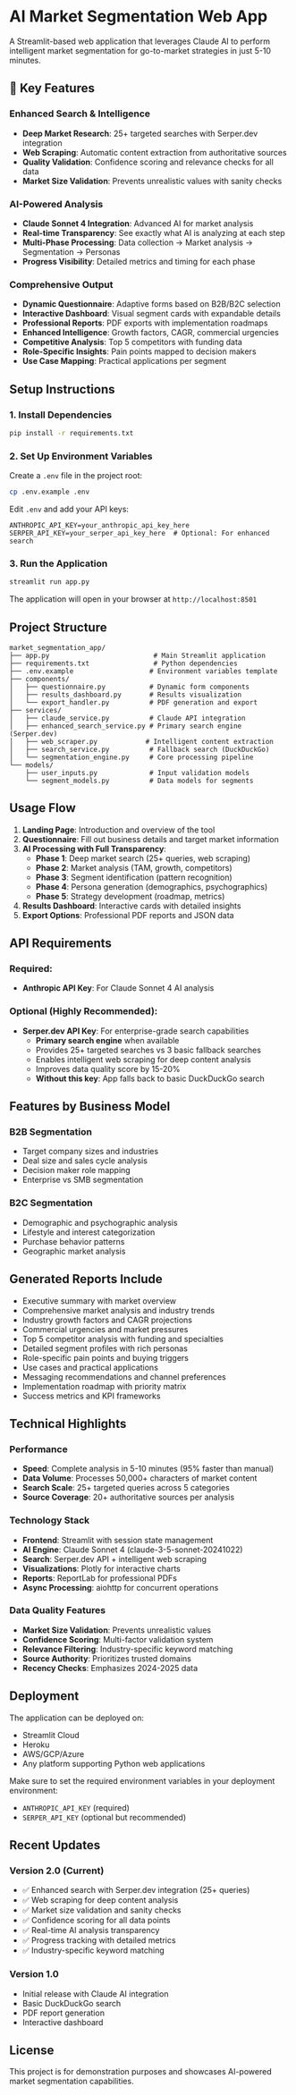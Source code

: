 # AI Market Segmentation Web App

A Streamlit-based web application that leverages Claude AI to perform intelligent market segmentation for go-to-market strategies in just 5-10 minutes.

## 🚀 Key Features

### Enhanced Search & Intelligence
- **Deep Market Research**: 25+ targeted searches with Serper.dev integration
- **Web Scraping**: Automatic content extraction from authoritative sources
- **Quality Validation**: Confidence scoring and relevance checks for all data
- **Market Size Validation**: Prevents unrealistic values with sanity checks

### AI-Powered Analysis
- **Claude Sonnet 4 Integration**: Advanced AI for market analysis
- **Real-time Transparency**: See exactly what AI is analyzing at each step
- **Multi-Phase Processing**: Data collection → Market analysis → Segmentation → Personas
- **Progress Visibility**: Detailed metrics and timing for each phase

### Comprehensive Output
- **Dynamic Questionnaire**: Adaptive forms based on B2B/B2C selection
- **Interactive Dashboard**: Visual segment cards with expandable details
- **Professional Reports**: PDF exports with implementation roadmaps
- **Enhanced Intelligence**: Growth factors, CAGR, commercial urgencies
- **Competitive Analysis**: Top 5 competitors with funding data
- **Role-Specific Insights**: Pain points mapped to decision makers
- **Use Case Mapping**: Practical applications per segment

## Setup Instructions

### 1. Install Dependencies

```bash
pip install -r requirements.txt
```

### 2. Set Up Environment Variables

Create a `.env` file in the project root:

```bash
cp .env.example .env
```

Edit `.env` and add your API keys:

```
ANTHROPIC_API_KEY=your_anthropic_api_key_here
SERPER_API_KEY=your_serper_api_key_here  # Optional: For enhanced search
```

### 3. Run the Application

```bash
streamlit run app.py
```

The application will open in your browser at `http://localhost:8501`

## Project Structure

```
market_segmentation_app/
├── app.py                          # Main Streamlit application
├── requirements.txt                # Python dependencies
├── .env.example                   # Environment variables template
├── components/
│   ├── questionnaire.py           # Dynamic form components
│   ├── results_dashboard.py       # Results visualization
│   └── export_handler.py          # PDF generation and export
├── services/
│   ├── claude_service.py          # Claude API integration
│   ├── enhanced_search_service.py # Primary search engine (Serper.dev)
│   ├── web_scraper.py            # Intelligent content extraction
│   ├── search_service.py          # Fallback search (DuckDuckGo)
│   └── segmentation_engine.py     # Core processing pipeline
└── models/
    ├── user_inputs.py             # Input validation models
    └── segment_models.py          # Data models for segments
```

## Usage Flow

1. **Landing Page**: Introduction and overview of the tool
2. **Questionnaire**: Fill out business details and target market information
3. **AI Processing with Full Transparency**:
   - **Phase 1**: Deep market search (25+ queries, web scraping)
   - **Phase 2**: Market analysis (TAM, growth, competitors)
   - **Phase 3**: Segment identification (pattern recognition)
   - **Phase 4**: Persona generation (demographics, psychographics)
   - **Phase 5**: Strategy development (roadmap, metrics)
4. **Results Dashboard**: Interactive cards with detailed insights
5. **Export Options**: Professional PDF reports and JSON data

## API Requirements

### Required:
- **Anthropic API Key**: For Claude Sonnet 4 AI analysis

### Optional (Highly Recommended):
- **Serper.dev API Key**: For enterprise-grade search capabilities
  - **Primary search engine** when available
  - Provides 25+ targeted searches vs 3 basic fallback searches
  - Enables intelligent web scraping for deep content analysis
  - Improves data quality score by 15-20%
  - **Without this key**: App falls back to basic DuckDuckGo search

## Features by Business Model

### B2B Segmentation
- Target company sizes and industries
- Deal size and sales cycle analysis
- Decision maker role mapping
- Enterprise vs SMB segmentation

### B2C Segmentation
- Demographic and psychographic analysis
- Lifestyle and interest categorization
- Purchase behavior patterns
- Geographic market analysis

## Generated Reports Include

- Executive summary with market overview
- Comprehensive market analysis and industry trends
- Industry growth factors and CAGR projections
- Commercial urgencies and market pressures
- Top 5 competitor analysis with funding and specialties
- Detailed segment profiles with rich personas
- Role-specific pain points and buying triggers
- Use cases and practical applications
- Messaging recommendations and channel preferences
- Implementation roadmap with priority matrix
- Success metrics and KPI frameworks

## Technical Highlights

### Performance
- **Speed**: Complete analysis in 5-10 minutes (95% faster than manual)
- **Data Volume**: Processes 50,000+ characters of market content
- **Search Scale**: 25+ targeted queries across 5 categories
- **Source Coverage**: 20+ authoritative sources per analysis

### Technology Stack
- **Frontend**: Streamlit with session state management
- **AI Engine**: Claude Sonnet 4 (claude-3-5-sonnet-20241022)
- **Search**: Serper.dev API + intelligent web scraping
- **Visualizations**: Plotly for interactive charts
- **Reports**: ReportLab for professional PDFs
- **Async Processing**: aiohttp for concurrent operations

### Data Quality Features
- **Market Size Validation**: Prevents unrealistic values
- **Confidence Scoring**: Multi-factor validation system
- **Relevance Filtering**: Industry-specific keyword matching
- **Source Authority**: Prioritizes trusted domains
- **Recency Checks**: Emphasizes 2024-2025 data

## Deployment

The application can be deployed on:
- Streamlit Cloud
- Heroku
- AWS/GCP/Azure
- Any platform supporting Python web applications

Make sure to set the required environment variables in your deployment environment:
- `ANTHROPIC_API_KEY` (required)
- `SERPER_API_KEY` (optional but recommended)

## Recent Updates

### Version 2.0 (Current)
- ✅ Enhanced search with Serper.dev integration (25+ queries)
- ✅ Web scraping for deep content analysis
- ✅ Market size validation and sanity checks
- ✅ Confidence scoring for all data points
- ✅ Real-time AI analysis transparency
- ✅ Progress tracking with detailed metrics
- ✅ Industry-specific keyword matching

### Version 1.0
- Initial release with Claude AI integration
- Basic DuckDuckGo search
- PDF report generation
- Interactive dashboard

## License

This project is for demonstration purposes and showcases AI-powered market segmentation capabilities.